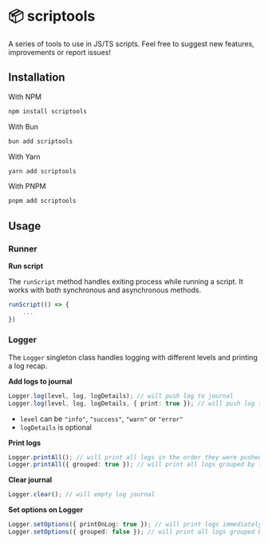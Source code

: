 # 📦 scriptools

A series of tools to use in JS/TS scripts. Feel free to suggest new features, improvements or report issues!

## Installation

With NPM

```zsh
npm install scriptools
```

With Bun

```zsh
bun add scriptools
```

With Yarn

```zsh
yarn add scriptools
```

With PNPM

```zsh
pnpm add scriptools
```

## Usage

### Runner

**Run script**

The `runScript` method handles exiting process while running a script. It works with both synchronous and asynchronous methods.

```typescript
runScript(() => {
    ...
})
```

### Logger

The `Logger` singleton class handles logging with different levels and printing a log recap.

**Add logs to journal**

```typescript
Logger.log(level, log, logDetails); // will push log to journal
Logger.log(level, log, logDetails, { print: true }); // will push log to journal as well as print it immediately
```

- `level` can be `"info"`, `"success"`, `"warn"` or `"error"`
- `logDetails` is optional

**Print logs**

```typescript
Logger.printAll(); // will print all logs in the order they were pushed
Logger.printAll({ grouped: true }); // will print all logs grouped by level
```

**Clear journal**

```typescript
Logger.clear(); // will empty log journal
```

**Set options on Logger**

```typescript
Logger.setOptions({ printOnLog: true }); // will print logs immediately
Logger.setOptions({ grouped: false }); // will print all logs grouped by level
```
